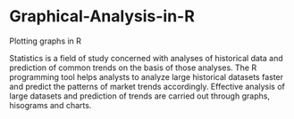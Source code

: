 # Graphical-Analysis-in-R
Plotting graphs in R

Statistics is a field of study concerned with analyses of historical data and prediction of common trends on the basis of those analyses. The R programming tool helps analysts to analyze large historical datasets faster and predict the patterns of market trends accordingly. Effective analysis of large datasets and prediction of trends are carried out through graphs, hisograms and charts. 

